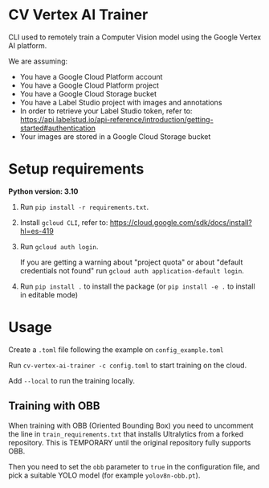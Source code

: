 # CV Vertex AI Trainer
CLI used to remotely train a Computer Vision model using the Google Vertex AI platform.

We are assuming:
- You have a Google Cloud Platform account
- You have a Google Cloud Platform project
- You have a Google Cloud Storage bucket
- You have a Label Studio project with images and annotations
- In order to retrieve your Label Studio token, refer to: https://api.labelstud.io/api-reference/introduction/getting-started#authentication
- Your images are stored in a Google Cloud Storage bucket

# Setup requirements

**Python version: 3.10**

1) Run `pip install -r requirements.txt`.

2) Install `gcloud CLI`, refer to: https://cloud.google.com/sdk/docs/install?hl=es-419

3) Run `gcloud auth login`.

    If you are getting a warning about "project quota" or about "default credentials not found" run `gcloud auth application-default login`.

4) Run `pip install .` to install the package (or `pip install -e .` to install in editable mode)

# Usage

Create a `.toml` file following the example on `config_example.toml`

Run `cv-vertex-ai-trainer -c config.toml` to start training on the cloud. 

Add `--local` to run the training locally.

## Training with OBB

When training with OBB (Oriented Bounding Box) you need to uncomment the line in `train_requirements.txt` that installs Ultralytics from a forked repository. This is TEMPORARY until the original repository fully supports OBB. 

Then you need to set the `obb` parameter to `true` in the configuration file, and pick a suitable YOLO model (for example `yolov8n-obb.pt`).